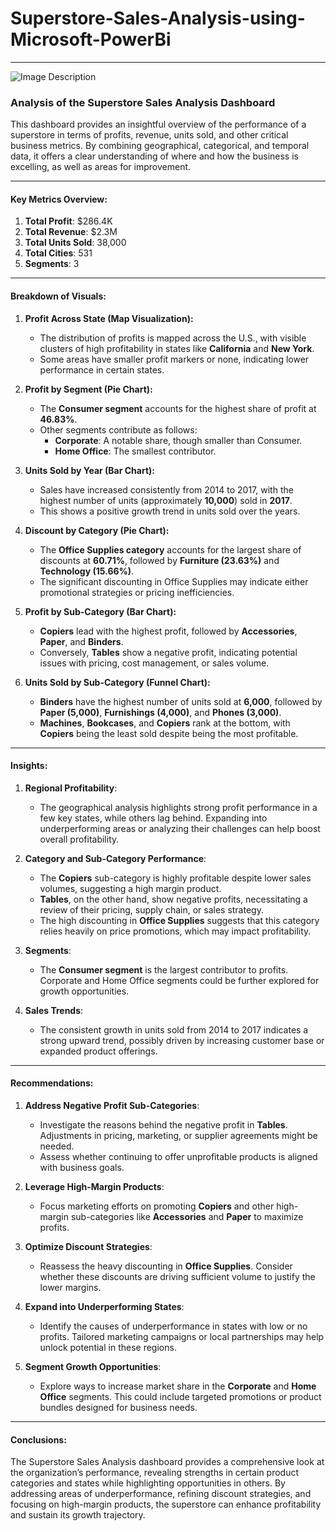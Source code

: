 # Superstore-Sales-Analysis-using-Microsoft-PowerBi

---


![Image Description](https://drive.google.com/uc?id=1weHW3VfSxU_ChgkutIkhDoJPrzgyMPS-)

### Analysis of the Superstore Sales Analysis Dashboard

This dashboard provides an insightful overview of the performance of a superstore in terms of profits, revenue, units sold, and other critical business metrics. By combining geographical, categorical, and temporal data, it offers a clear understanding of where and how the business is excelling, as well as areas for improvement.

---

#### **Key Metrics Overview:**
1. **Total Profit**: $286.4K  
2. **Total Revenue**: $2.3M  
3. **Total Units Sold**: 38,000  
4. **Total Cities**: 531  
5. **Segments**: 3  

---

#### **Breakdown of Visuals:**

1. **Profit Across State (Map Visualization):**
   - The distribution of profits is mapped across the U.S., with visible clusters of high profitability in states like **California** and **New York**.
   - Some areas have smaller profit markers or none, indicating lower performance in certain states.

2. **Profit by Segment (Pie Chart):**
   - The **Consumer segment** accounts for the highest share of profit at **46.83%**.  
   - Other segments contribute as follows:
     - **Corporate**: A notable share, though smaller than Consumer.  
     - **Home Office**: The smallest contributor.

3. **Units Sold by Year (Bar Chart):**
   - Sales have increased consistently from 2014 to 2017, with the highest number of units (approximately **10,000**) sold in **2017**.  
   - This shows a positive growth trend in units sold over the years.

4. **Discount by Category (Pie Chart):**
   - The **Office Supplies category** accounts for the largest share of discounts at **60.71%**, followed by **Furniture (23.63%)** and **Technology (15.66%)**.
   - The significant discounting in Office Supplies may indicate either promotional strategies or pricing inefficiencies.

5. **Profit by Sub-Category (Bar Chart):**
   - **Copiers** lead with the highest profit, followed by **Accessories**, **Paper**, and **Binders**.  
   - Conversely, **Tables** show a negative profit, indicating potential issues with pricing, cost management, or sales volume.

6. **Units Sold by Sub-Category (Funnel Chart):**
   - **Binders** have the highest number of units sold at **6,000**, followed by **Paper (5,000)**, **Furnishings (4,000)**, and **Phones (3,000)**.  
   - **Machines**, **Bookcases**, and **Copiers** rank at the bottom, with **Copiers** being the least sold despite being the most profitable.  

---

#### **Insights:**
1. **Regional Profitability**:
   - The geographical analysis highlights strong profit performance in a few key states, while others lag behind. Expanding into underperforming areas or analyzing their challenges can help boost overall profitability.

2. **Category and Sub-Category Performance**:
   - The **Copiers** sub-category is highly profitable despite lower sales volumes, suggesting a high margin product.  
   - **Tables**, on the other hand, show negative profits, necessitating a review of their pricing, supply chain, or sales strategy.  
   - The high discounting in **Office Supplies** suggests that this category relies heavily on price promotions, which may impact profitability.

3. **Segments**:
   - The **Consumer segment** is the largest contributor to profits. Corporate and Home Office segments could be further explored for growth opportunities.

4. **Sales Trends**:
   - The consistent growth in units sold from 2014 to 2017 indicates a strong upward trend, possibly driven by increasing customer base or expanded product offerings.

---

#### **Recommendations:**

1. **Address Negative Profit Sub-Categories**:
   - Investigate the reasons behind the negative profit in **Tables**. Adjustments in pricing, marketing, or supplier agreements might be needed.  
   - Assess whether continuing to offer unprofitable products is aligned with business goals.

2. **Leverage High-Margin Products**:
   - Focus marketing efforts on promoting **Copiers** and other high-margin sub-categories like **Accessories** and **Paper** to maximize profits.  

3. **Optimize Discount Strategies**:
   - Reassess the heavy discounting in **Office Supplies**. Consider whether these discounts are driving sufficient volume to justify the lower margins.  

4. **Expand into Underperforming States**:
   - Identify the causes of underperformance in states with low or no profits. Tailored marketing campaigns or local partnerships may help unlock potential in these regions.

5. **Segment Growth Opportunities**:
   - Explore ways to increase market share in the **Corporate** and **Home Office** segments. This could include targeted promotions or product bundles designed for business needs.

---

#### **Conclusions:**

The Superstore Sales Analysis dashboard provides a comprehensive look at the organization’s performance, revealing strengths in certain product categories and states while highlighting opportunities in others. By addressing areas of underperformance, refining discount strategies, and focusing on high-margin products, the superstore can enhance profitability and sustain its growth trajectory.
